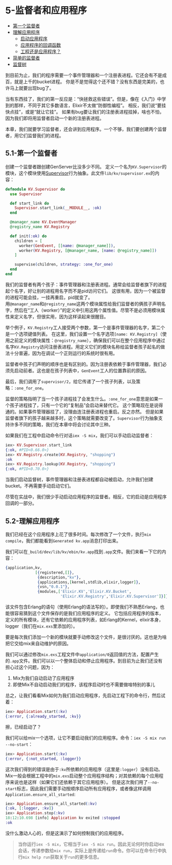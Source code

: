 5-监督者和应用程序
======================

- [第一个监督者]()  
- [理解应用程序]()  
  - [启动应用程序]()  
  - [应用程序的回调函数]()  
  - [工程还是应用程序？]()  
- [简单的监督者]()  
- [监督树]()  

到目前为止，我们的程序需要一个事件管理器和一个注册表进程。它还会有不是成百，就是上千的bucket进程。
你是不是觉得这个还不错？没有东西是完美的，也许马上就要出现bug了。

当有东西挂了，我们的第一反应是：“快拯救这些错误”。但是，像在《入门》中学到的那样，不同于其它多数语言，Elixir不太做“防御性编程”。
相反，我们说“要挂快点挂”，或是“就让它挂”。
如果有bug要让我们的注册表进程挂掉，啥也不怕，因为我们即将用监督者启动一个新的注册表进程。

本章，我们就要学习监督者，还会讲到应用程序。一个不够，我们要创建两个监督者，用它们监督我们的进程。

## 5.1-第一个监督者
创建一个监督者跟创建GenServer比没多少不同。
定义一个名为```KV.Supervisor```的模块，这个模块使用[Supervisor](http://elixir-lang.org/docs/stable/elixir/Supervisor.html)行为抽象。此文件```lib/kv/supervisor.ex```的内容：
```elixir
defmodule KV.Supervisor do
  use Supervisor

  def start_link do
    Supervisor.start_link(__MODULE__, :ok)
  end

  @manager_name KV.EventManager
  @registry_name KV.Registry

  def init(:ok) do
    children = [
      worker(GenEvent, [[name: @manager_name]]),
      worker(KV.Registry, [@manager_name, [name: @registry_name]])
    ]

    supervise(children, strategy: :one_for_one)
  end
end
```

我们的监督者有两个孩子：事件管理器和注册表进程。通常会给监督者旗下的进程起个名字，好让别的进程用名字而不是pid访问它们。
这很有用，因为一个被监督的进程可能会挂，一挂再重启，pid就变了。  
用```@manager_name```和```@registry_name```这两个模块属性给我们监督者的俩孩子声明名字，然后在“工人（worker）”的定义中引用这两个属性值。尽管不是必须用模块属性来定义名字，但很实用，因为这样读起来很醒目。

举个例子，```KV.Registry```工人接受两个参数，第一个是事件管理器的名字，第二个是一个选项键值列表。
在这里，我们设置一个名字选项```[name: KV.Registry]```（使用之前定义的模块属性：```@registry_name```），确保我们可以在整个应用程序中通过名字```KV.Registry```访问注册表进程。用定义它们的模块名称给监督者孩子起名的做法十分普遍，因为在调试一个正则运行的系统时很有用。

监督者中孩子们声明的顺序也是有区别的。因为注册表依赖于事件管理器，我们必须先启动前者。这也是在孩子列表中，```GenEvent```工人的位置靠前的原因。

最后，我们调用了```supervisor/2```，给它传递了一个孩子列表，以及策略：```:one_for_one```。

监督的策略指明了当一个孩子进程挂了会发生什么。```:one_for_one```意思是如果一个孩子进程挂了，只有一个它的“复制品”会启动来替代它。
这个策略现在是说得通的。如果事件管理器挂了，没理由连注册表进程也重启。反之亦然。
但是如果监督者旗下的孩子越来越多时，这个策略就需要改变了。```Supervisor```行为抽象支持许多不同的策略，我们在本章中将会讨论其中三种。

如果我们在工程中启动命令行对话```iex -S mix```，我们可以手动启动监督者：
```elixir
iex> KV.Supervisor.start_link
{:ok, #PID<0.66.0>}
iex> KV.Registry.create(KV.Registry, "shopping")
:ok
iex> KV.Registry.lookup(KV.Registry, "shopping")
{:ok, #PID<0.70.0>}
```

当我们启动监督树，事件管理器和注册表进程都自动被启动，允许我们创建bucket。不再需要手动启动它们。

尽管在实战中，我们很少手动启动应用程序的监督者。相反，它的启动是应用程序回调的一部分。

## 5.2-理解应用程序
我们已经在这个应用程序上花了很多时间。每次修改了一个文件，执行```mix compile```，我们都能看到```Generated kv.app```消息打印出来。

我们可以在```_build/dev/lib/kv/ebin/kv.app```找到```.app```文件。我们来看一下它的内容：
```elixir
{application,kv,
             [{registered,[]},
              {description,"kv"},
              {applications,[kernel,stdlib,elixir,logger]},
              {vsn,"0.0.1"},
              {modules,['Elixir.KV','Elixir.KV.Bucket',
                        'Elixir.KV.Registry','Elixir.KV.Supervisor']}]}.
```
该文件包含Erlang的语句（使用Erlang的语法写的）。即使我们不熟悉Erlang，也能很容易猜到这个文件保存的是我们应用程序的定义。
它包括应用程序的版本，定义的所有模块，还有它依赖的应用程序列表，如Erlang的Kernel，elixir本身，logger（我们在```mix.exs```里添加的）。

要是每次我们添加一个新的模块就要手动修改这个文件，是很讨厌的。这也是为啥把它交给mix来自动维护的原因。

我们可以通过修改```mix.exs```工程文件中```application/0```返回值的方法，配置产生的```.app```文件。我们可以以一个整体启动和停止应用程序。到目前为止我们还没有担心过这个问题，因为：  

1. Mix为我们自动启动了应用程序
2. 即使Mix不自动启动我们的程序，该程序启动时也不需要做啥特别的事儿

总之，让我们看看Mix如何为我们启动应用程序，先启动工程下的命令行，然后试着：
```elixir
iex> Application.start(:kv)
{:error, {:already_started, :kv}}
```

擦，已经启动了？

我们可以给mix一个选项，让它不要启动我们的应用程序。命令：```iex -S mix run --no-start```：
```elixir
iex> Application.start(:kv)
{:error, {:not_started, :logger}}
```

这次我们得到的错误是由于```:kv```所依赖的应用程序（这里是```:logger```）没有启动。
Mix一般会根据工程中的```mix.exs```启动整个应用程序结构；对其依赖的每个应用程序来说也是这样（如果它们还依赖于其它应用程序）。
但是这次我们用了```--no-start```标志，因此我们需要手动按顺序启动所有应用程序，或者像这样调用```Application.ensure_all_started```:
```elixir
iex> Application.ensure_all_started(:kv)
{:ok, [:logger, :kv]}
iex> Application.stop(:kv)
18:12:10.698 [info] Application kv exited :stopped
:ok
```
没什么激动人心的，但是这演示了如何控制我们的应用程序。

>当你运行```iex -S mix```，它相当于```iex -S mix run```。因此无论何时你启动iex会话，传递参数给```mix run```，实际上是传递给```run```命令。你可以在命令行中执行```mix help run```获取关于```run```的更多信息。






















